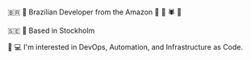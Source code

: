 🇧🇷 👋 Brazilian Developer from the Amazon 🐍  🐊 🕷️  🌴 


🇸🇪 🧊 Based in Stockholm 


👀 💻  I'm interested in DevOps, Automation, and Infrastructure as Code.

